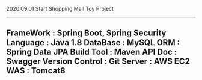 2020.09.01 Start
Shopping Mall Toy Project

---------------------------------------------
FrameWork : Spring Boot, Spring Security
Language : Java 1.8
DataBase : MySQL
ORM : Spring Data JPA
Build Tool : Maven
API Doc : Swagger
Version Control : Git
Server : AWS EC2
WAS : Tomcat8
---------------------------------------------

